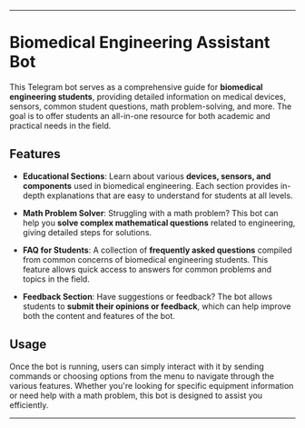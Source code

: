 <!-- ![Logo](assets/readmeLogo.jpg) -->


---

# Biomedical Engineering Assistant Bot

This Telegram bot serves as a comprehensive guide for **biomedical engineering students**, providing detailed information on medical devices, sensors, common student questions, math problem-solving, and more. The goal is to offer students an all-in-one resource for both academic and practical needs in the field.

## Features

- **Educational Sections**: Learn about various **devices, sensors, and components** used in biomedical engineering. Each section provides in-depth explanations that are easy to understand for students at all levels.
  
- **Math Problem Solver**: Struggling with a math problem? This bot can help you **solve complex mathematical questions** related to engineering, giving detailed steps for solutions.

- **FAQ for Students**: A collection of **frequently asked questions** compiled from common concerns of biomedical engineering students. This feature allows quick access to answers for common problems and topics in the field.

- **Feedback Section**: Have suggestions or feedback? The bot allows students to **submit their opinions or feedback**, which can help improve both the content and features of the bot.

## Usage

Once the bot is running, users can simply interact with it by sending commands or choosing options from the menu to navigate through the various features. Whether you're looking for specific equipment information or need help with a math problem, this bot is designed to assist you efficiently.

---


